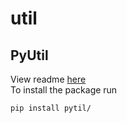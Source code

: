 # util

## PyUtil
View readme <a href='pyutil/README.md'>here</a><br>
To install the package run 
```bash
pip install pytil/
```


